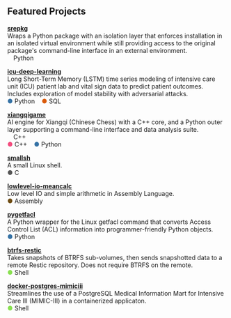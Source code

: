 

## Featured Projects  

[**srepkg**](https://github.com/duanegoodner/srepkg)  
Wraps a Python package with an isolation layer that enforces installation in an isolated virtual environment while still providing access to the original package's command-line interface in an external environment.  
<img src="https://via.placeholder.com/10/3572A5/000000?text=+" width="10" height="10"> Python


[**icu-deep-learning**](https://github.com/duanegoodner/icu-deep-learning)  
Long Short-Term Memory (LSTM) time series modeling of intensive care unit (ICU) patient lab and vital sign data to predict patient outcomes. Includes exploration of model stability with adversarial attacks.  
<span style="color:#3572A5">●</span> Python&nbsp;&nbsp;&nbsp;&nbsp;<span style="color:#DA5B0B">●</span> SQL 

[**xiangqigame**](https://github.com/duanegoodner/xiangqigame)  
AI engine for Xiangqi (Chinese Chess) with a C++ core, and a Python outer layer supporting a command-line interface and data analysis suite. 
<br><img src="https://via.placeholder.com/10/f34b7d/000000?text=+" width="10" height="10"> C++   
<span style="color:#f34b7d">●</span> C++&nbsp;&nbsp;&nbsp;&nbsp;<span style="color:#3572A5">●</span> Python

[**smallsh**](https://github.com/duanegoodner/smallsh)  
A small Linux shell.  
<span style="color:#555555">●</span> C

[**lowlevel-io-meancalc**](https://github.com/duanegoodner/lowlevel_io_meancalc)  
Low level IO and simple arithmetic in Assembly Language.  
<span style="color:#6E4C13">●</span> Assembly

[**pygetfacl**](https://github.com/duanegoodner/pygetfacl)  
A Python wrapper for the Linux getfacl command that converts Access Control List (ACL) information into programmer-friendly Python objects.  
<span style="color:#3572A5">●</span> Python

[**btrfs-restic**](https://github.com/duanegoodner/btrfs-restic)  
Takes snapshots of BTRFS sub-volumes, then sends snapshotted data to a remote Restic repository. Does not require BTRFS on the remote.  
<span style="color:#89e051">●</span> Shell

[**docker-postgres-mimiciii**](https://github.com/duanegoodner/docker-postgres-mimiciii)  
Streamlines the use of a PostgreSQL Medical Information Mart for Intensive Care III (MIMIC-III) in a containerized applicaton.  
<span style="color:#89e051">●</span> Shell

<!-- ### petsearcher:
### gas-sim-hpc:
### datavis_sat_1992:
### cs340-project-backend:
### nypl_menus:
### stat420-final-project: -->



